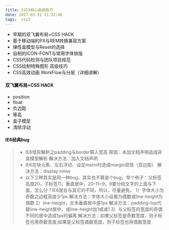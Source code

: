 ```yaml
---
title: CSS3核心高级技巧
date: 2017-03-31 11:32:46
tags:  css3
---
```


* 早期的双飞翼布局+CSS HACK
* 基于移动端的PX与REM转换兼容方案
* 弹性盒模型与Reset的选择
* 自制的ICON-FONT与常用字体排版
* CSS代码检测与团队项目规范
* CSS绘制特殊图形 高级技巧
* CSS高效动画 WorkFlow与分层（详细讲解）

#### 双飞翼布局+CSS HACK
* position
* float 
* 负边距
* 等高
* 盒子模型
* 清除浮动 
<!--more-->
#### IE6经典bug
>* IE6怪异解析之padding与border算入宽高 
     原因：未加文档声明造成非盒模型解析 
     解决方法：加入文档声明<!doctype html> 
>* IE6在块元素、左右浮动、设定marin时造成margin双倍（双边距） 
    解决方法：display:inline 
>* 以下三种其实是同一种bug，其实也不算是个bug，举个例子：父标签高度20，子标签11，垂直居中，20-11=9，9要分给文字的上面与下面，怎么分？IE6就会与其它的不同，所以，尽量避免。 
    1）字体大小为奇数之边框高度少1px 
        解决方法：字体大小设置为偶数或line-height为偶数 
    2）line-height，文本垂直居中差1px 
        解决方法：padding-top代替line-height居中，或line-height加1或减1 
    3）与父标签的宽度的奇偶不同的居中造成1px的偏离 
        解决方法：如果父标签是奇数宽度，则子标签也用奇数宽度;如果是父标签偶数宽度，则子标签也用偶数宽度 
   
